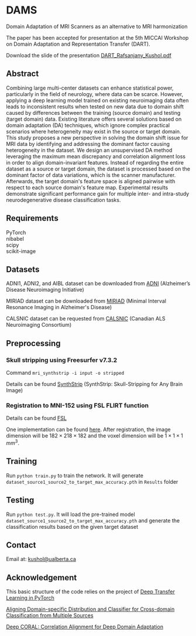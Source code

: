 # DAMS
Domain Adaptation of MRI Scanners as an alternative to MRI harmonization

The paper has been accepted for presentation at the 5th MICCAI Workshop on Domain Adaptation and Representation Transfer (DART).

Download the slide of the presentation [DART_Rafsanjany_Kushol.pdf](https://github.com/rkushol/DAMS/files/12877285/DART_Rafsanjany_Kushol.pdf)


## Abstract
Combining large multi-center datasets can enhance statistical power, particularly in the field of neurology, where data can be scarce. However, applying a deep learning model trained on existing neuroimaging data often leads to inconsistent results when tested on new data due to domain shift caused by differences between the training (source domain) and testing (target domain) data. Existing literature offers several solutions based on domain adaptation (DA) techniques, which ignore complex practical scenarios where heterogeneity may exist in the source or target domain. This study proposes a new perspective in solving the domain shift issue for MRI data by identifying and addressing the dominant factor causing heterogeneity in the dataset. We design an unsupervised DA method leveraging the maximum mean discrepancy and correlation alignment loss in order to align domain-invariant features. Instead of regarding the entire dataset as a source or target domain, the dataset is processed based on the dominant factor of data variations, which is the scanner manufacturer. Afterwards, the target domain's feature space is aligned pairwise with respect to each source domain's feature map. Experimental results demonstrate significant performance gain for multiple inter- and intra-study neurodegenerative disease classification tasks.


## Requirements
PyTorch  
nibabel  
scipy  
scikit-image  


## Datasets
ADNI1, ADNI2, and AIBL dataset can be downloaded from [ADNI](http://adni.loni.usc.edu/) (Alzheimer’s Disease Neuroimaging Initiative)

MIRIAD dataset can be downloaded from [MIRIAD](http://miriad.drc.ion.ucl.ac.uk) (Minimal Interval Resonance Imaging in Alzheimer's Disease)

CALSNIC dataset can be requested from [CALSNIC](https://calsnic.org/) (Canadian ALS Neuroimaging Consortium)

## Preprocessing
### Skull stripping using Freesurfer v7.3.2
Command ``mri_synthstrip -i input -o stripped``

Details can be found [SynthStrip](https://surfer.nmr.mgh.harvard.edu/docs/synthstrip/) (SynthStrip: Skull-Stripping for Any Brain Image)


### Registration to MNI-152 using FSL FLIRT function
Details can be found [FSL](https://fsl.fmrib.ox.ac.uk/fsl/fslwiki/FLIRT)

One implementation can be found [here](https://github.com/vkola-lab/brain2020/tree/master/Data_Preprocess). After registration, the image dimension will be $182\times218\times182$ and the voxel dimension will be $1\times1\times1$ $mm^3$.



## Training
Run `python train.py` to train the network. It will generate `dataset_source1_source2_to_target_max_accuracy.pth` in `Results` folder


## Testing
Run `python test.py`. It will load the pre-trained model `dataset_source1_source2_to_target_max_accuracy.pth` and generate the classification results based on the given target dataset

## Contact
Email at: kushol@ualberta.ca

## Acknowledgement
This basic structure of the code relies on the project of [Deep Transfer Learning in PyTorch](https://github.com/easezyc/deep-transfer-learning/tree/master/MUDA/MFSAN)

[Aligning Domain-specific Distribution and Classifier for Cross-domain Classification from Multiple Sources](https://dl.acm.org/doi/pdf/10.1609/aaai.v33i01.33015989)

[Deep CORAL: Correlation Alignment for Deep Domain Adaptation](https://link.springer.com/chapter/10.1007/978-3-319-49409-8_35)

